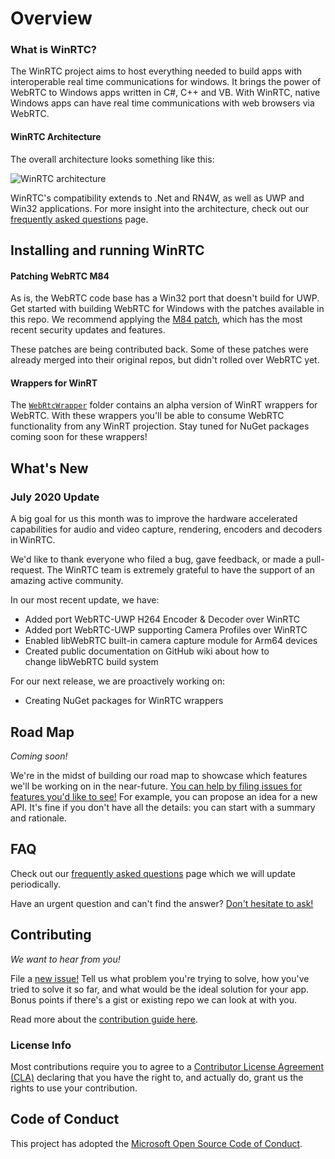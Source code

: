 # Overview

### What is WinRTC? 
The WinRTC project aims to host everything needed to build apps with interoperable real time communications for windows. It brings the power of WebRTC to Windows apps written in C#, C++ and VB. With WinRTC, native Windows apps can have real time communications with web browsers via WebRTC.

#### WinRTC Architecture 

The overall architecture looks something like this:

<img alt="WinRTC architecture" src="https://raw.githubusercontent.com/microsoft/winrtc/documentation-edits/doc/images/WinRTC_Architecture.png">

WinRTC's compatibility extends to .Net and RN4W, as well as UWP and Win32 applications. For more insight into the architecture, check out our [frequently asked questions](https://github.com/microsoft/winrtc/blob/documentation-edits/docs/FAQ.md) page. 

## Installing and running WinRTC

#### Patching WebRTC M84

As is, the WebRTC code base has a Win32 port that doesn't build for UWP. Get started with building WebRTC for Windows with the patches available in this repo. We recommend applying the [M84 patch](patches_for_WebRTC_org/m84), which has the most recent security updates and features. 

These patches are being contributed back. Some of these patches were already merged into their original repos, but didn't rolled over WebRTC yet. 

#### Wrappers for WinRT

The [`WebRtcWrapper`](https://github.com/microsoft/winrtc/tree/documentation-edits/WebRtcWrapper) folder contains an alpha version of WinRT wrappers for WebRTC. With these wrappers you'll be able to consume WebRTC functionality from any WinRT projection. Stay tuned for NuGet packages coming soon for these wrappers! 

## What's New
### July 2020 Update

A big goal for us this month was to improve the hardware accelerated capabilities for audio and video capture, rendering, encoders and decoders in WinRTC.  

We'd like to thank everyone who filed a bug, gave feedback, or made a pull-request. The WinRTC team is extremely grateful to have the support of an amazing active community.

In our most recent update, we have:
- Added port WebRTC-UWP H264 Encoder & Decoder over WinRTC
- Added port WebRTC-UWP supporting Camera Profiles over WinRTC
- Enabled libWebRTC built-in camera capture module for Arm64 devices
- Created public documentation on GitHub wiki about how to change libWebRTC build system 

For our next release, we are proactively working on:
- Creating NuGet packages for WinRTC wrappers

## Road Map

_Coming soon!_

We're in the midst of building our road map to showcase which features we'll be working on in the near-future. [You can help by filing issues for features you'd like to see!](https://github.com/microsoft/winrtc/issues/new/choose) For example, you can propose an idea for a new API. It's fine if you don't have all the details: you can start with a summary and rationale.

## FAQ

Check out our [frequently asked questions](https://github.com/microsoft/winrtc/blob/documentation-edits/docs/FAQ.md) page which we will update periodically.

Have an urgent question and can't find the answer? [Don't hesitate to ask!](https://github.com/microsoft/winrtc/issues/new/choose)

## Contributing

_We want to hear from you!_

File a [new issue!](https://github.com/microsoft/winrtc/issues/new/choose) Tell us what problem you're
trying to solve, how you've tried to solve it so far, and what would be the ideal solution for your app.  Bonus
points if there's a gist or existing repo we can look at with you.

Read more about the [contribution guide here](CONTRIBUTING.md).

### License Info

 Most contributions require you to agree to a [Contributor License Agreement (CLA)][oss-CLA] declaring that you have the right to, and actually do, grant us the rights to use your contribution.

## Code of Conduct

This project has adopted the [Microsoft Open Source Code of Conduct][oss-conduct-code].

[oss-CLA]: https://cla.opensource.microsoft.com
[oss-conduct-code]: CODE_OF_CONDUCT.md
